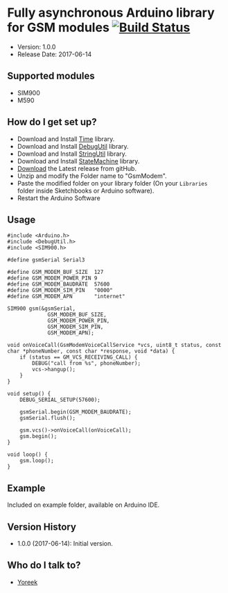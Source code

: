 # Fully asynchronous Arduino library for GSM modules [![Build Status](https://travis-ci.org/yoreek/Arduino-GsmModem.svg?branch=master)](https://travis-ci.org/yoreek/Arduino-GsmModem)

* Version: 1.0.0
* Release Date: 2017-06-14

## Supported modules

* SIM900
* M590

## How do I get set up? ##

 * Download and Install [Time](https://github.com/yoreek/Time) library.
 * Download and Install [DebugUtil](https://github.com/yoreek/Arduino-DebugUtil) library.
 * Download and Install [StringUtil](https://github.com/yoreek/Arduino-StringUtil) library.
 * Download and Install [StateMachine](https://github.com/yoreek/Arduino-StateMachine) library.
 * [Download](https://github.com/yoreek/Arduino-GsmModem/archive/master.zip) the Latest release from gitHub.
 * Unzip and modify the Folder name to "GsmModem".
 * Paste the modified folder on your library folder (On your `Libraries` folder inside Sketchbooks or Arduino software).
 * Restart the Arduino Software


## Usage ##

```
#include <Arduino.h>
#include <DebugUtil.h>
#include <SIM900.h>

#define gsmSerial Serial3

#define GSM_MODEM_BUF_SIZE  127
#define GSM_MODEM_POWER_PIN 9
#define GSM_MODEM_BAUDRATE  57600
#define GSM_MODEM_SIM_PIN   "0000"
#define GSM_MODEM_APN       "internet"

SIM900 gsm(&gsmSerial,
             GSM_MODEM_BUF_SIZE,
             GSM_MODEM_POWER_PIN,
             GSM_MODEM_SIM_PIN,
             GSM_MODEM_APN);

void onVoiceCall(GsmModemVoiceCallService *vcs, uint8_t status, const char *phoneNumber, const char *response, void *data) {
    if (status == GM_VCS_RECEIVING_CALL) {
        DEBUG("call from %s", phoneNumber);
        vcs->hangup();
    }
}

void setup() {
    DEBUG_SERIAL_SETUP(57600);

    gsmSerial.begin(GSM_MODEM_BAUDRATE);
    gsmSerial.flush();

    gsm.vcs()->onVoiceCall(onVoiceCall);
    gsm.begin();
}

void loop() {
    gsm.loop();
}

```

## Example ##

Included on example folder, available on Arduino IDE.


## Version History ##

 * 1.0.0 (2017-06-14): Initial version.


## Who do I talk to? ##

 * [Yoreek](https://github.com/yoreek)
